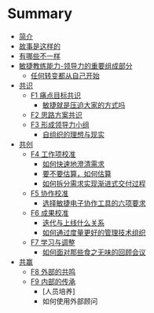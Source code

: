 # Summary

* [简介](README.md)
* [故事是这样的](01_The_Story.md)
* [有哪些不一样](02_The_Differences.md)
* [敏捷教练能力-领导力的重要组成部分]()
    * [任何转变都从自己开始]()
* [共识](design_alliance.md)
    * [F1 痛点目标共识](F1.md)
        * [敏捷就是压迫大家的方式吗]()
    * [F2 思路方案共识]()
    * [F3 形成领导力小组]()
        * [自组织的理想与现实]()
* [共创](co_create.md)
    * [F4 工作项校准]()
        * [如何快速地澄清需求](requirement_calibration/requirement_calibration.md)
        * [要不要估算，如何估算](estimation/estimation.md)
        * [如何拆分需求实现渐进式交付过程](split_requirement/split_requirement.md)
    * [F5 协作校准](F5.md)
        * [选择敏捷电子协作工具的六项要求](collaboration_tools_selection/collaboration_tools_selection.md)
    * [F6 成果校准]()
        * [迭代与上线什么关系]()
        * [如何通过度量更好的管理技术组织](measurement/measurement.md)
    * [F7 学习与调整](F7.md)
        * [如何面对那些食之无味的回顾会议]()
* [共赢]()
    * [F8 外部的共鸣]()
    * [F9 内部的传承]()
        * [人员培养]
        * 如何使用外部顾问



